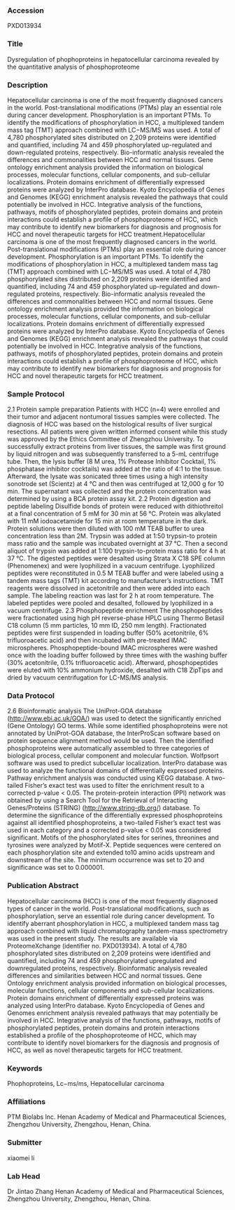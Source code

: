 ### Accession
PXD013934

### Title
Dysregulation of phophoproteins in hepatocellular carcinoma revealed by the quantitative analysis of phosphoproteome

### Description
Hepatocellular carcinoma is one of the most frequently diagnosed cancers in the world. Post-translational modifications (PTMs) play an essential role during cancer development. Phosphorylation is an important PTMs. To identify the modifications of phosphorylation in HCC, a multiplexed tandem mass tag (TMT) approach combined with LC−MS/MS was used. A total of 4,780 phosphorylated sites distributed on 2,209 proteins were identified and quantified, including 74 and 459 phosphorylated up-regulated and down-regulated proteins, respectively. Bio-informatic analysis revealed the differences and commonalities between HCC and normal tissues. Gene ontology enrichment analysis provided the information on biological processes, molecular functions, cellular components, and sub-cellular localizations. Protein domains enrichment of differentially expressed proteins were analyzed by InterPro database. Kyoto Encyclopedia of Genes and Genomes (KEGG) enrichment analysis revealed the pathways that could potentially be involved in HCC. Integrative analysis of the functions, pathways, motifs of phosphorylated peptides, protein domains and protein interactions could establish a profile of phosphoproteome of HCC, which may contribute to identify new biomarkers for diagnosis and prognosis for HCC and novel therapeutic targets for HCC treatment.Hepatocellular carcinoma is one of the most frequently diagnosed cancers in the world. Post-translational modifications (PTMs) play an essential role during cancer development. Phosphorylation is an important PTMs. To identify the modifications of phosphorylation in HCC, a multiplexed tandem mass tag (TMT) approach combined with LC−MS/MS was used. A total of 4,780 phosphorylated sites distributed on 2,209 proteins were identified and quantified, including 74 and 459 phosphorylated up-regulated and down-regulated proteins, respectively. Bio-informatic analysis revealed the differences and commonalities between HCC and normal tissues. Gene ontology enrichment analysis provided the information on biological processes, molecular functions, cellular components, and sub-cellular localizations. Protein domains enrichment of differentially expressed proteins were analyzed by InterPro database. Kyoto Encyclopedia of Genes and Genomes (KEGG) enrichment analysis revealed the pathways that could potentially be involved in HCC. Integrative analysis of the functions, pathways, motifs of phosphorylated peptides, protein domains and protein interactions could establish a profile of phosphoproteome of HCC, which may contribute to identify new biomarkers for diagnosis and prognosis for HCC and novel therapeutic targets for HCC treatment.

### Sample Protocol
2.1 Protein sample preparation Patients with HCC (n=4) were enrolled and their tumor and adjacent nontumoral tissues samples were collected. The diagnosis of HCC was based on the histological results of liver surgical resections. All patients were given written informed consent while this study was approved by the Ethics Committee of Zhengzhou University. To successfully extract proteins from liver tissues, the sample was first ground by liquid nitrogen and was subsequently transferred to a 5-mL centrifuge tube. Then, the lysis buffer (8 M urea, 1% Protease Inhibitor Cocktail, 1% phosphatase inhibitor cocktails) was added at the ratio of 4:1 to the tissue. Afterward, the lysate was sonicated three times using a high intensity sonotrode set (Scientz) at 4 ℃ and then was centrifuged at 12,000 g for 10 min. The supernatant was collected and the protein concentration was determined by using a BCA protein assay kit. 2.2 Protein digestion and peptide labeling  Disulfide bonds of protein were reduced with dithiothreitol at a final concentration of 5 mM for 30 min at 56 °C. Protein was alkylated with 11 mM iodoacetamide for 15 min at room temperature in the dark. Protein solutions were then diluted with 100 mM TEAB buffer to urea concentration less than 2M. Trypsin was added at 1:50 trypsin-to protein mass ratio and the sample was incubated overnight at 37 ℃. Then a second aliquot of trypsin was added at 1:100 trypsin-to-protein mass ratio for 4 h at 37 ℃. The digested peptides were desalted using Strata X C18 SPE column (Phenomenex) and were lyophilized in a vacuum centrifuge. Lyophilized peptides were reconstituted in 0.5 M TEAB buffer and were labeled using a tandem mass tags (TMT) kit according to manufacturer’s instructions. TMT reagents were dissolved in acetonitrile and then were added into each sample. The labeling reaction was last for 2 h at room temperature. The labeled peptides were pooled and desalted, followed by lyophilized in a vacuum centrifuge.  2.3 Phosphopeptide enrichment The phosphopeptides were fractionated using high pH reverse-phase HPLC using Thermo Betasil C18 column (5 mm particles, 10 mm ID, 250 mm length). Fractionated peptides were first suspended in loading buffer (50% acetonitrile, 6% trifluoroacetic acid) and then incubated with pre-treated IMAC microspheres. Phosphopeptide-bound IMAC microspheres were washed once with the loading buffer followed by three times with the washing buffer (30% acetonitrile, 0.1% trifluoroacetic acid). Afterward, phosphopeptides were eluted with 10% ammonium hydroxide, desalted with C18 ZipTips and dried by vacuum centrifugation for LC-MS/MS analysis.

### Data Protocol
2.6 Bioinformatic analysis The UniProt-GOA database (http://www.ebi.ac.uk/GOA/) was used to detect the significantly enriched (Gene Ontology) GO terms. While some identified phosphoproteins were not annotated by UniProt-GOA database, the InterProScan software based on protein sequence alignment method would be used. Then the identified phosphoproteins were automatically assembled to three categories of biological process, cellular component and molecular function. Wolfpsort software was used to predict subcellular localization. InterPro database was used to analyze the functional domains of differentially expressed proteins. Pathway enrichment analysis was conducted using KEGG database. A two-tailed Fisher’s exact test was used to filter the enrichment result to a corrected p-value < 0.05. The protein-protein interaction (PPI) network was obtained by using a Search Tool for the Retrieval of Interacting Genes/Proteins (STRING) (http://www.string-db.org/) database. To determine the significance of the differentially expressed phosphoproteins against all identified phosphoproteins, a two-tailed Fisher’s exact test was used in each category and a corrected p-value < 0.05 was considered significant. Motifs of the phosphorylated sites for serines, threonines and tyrosines were analyzed by Motif-X. Peptide sequences were centered on each phosphorylation site and extended to10 amino acids upstream and downstream of the site. The minimum occurrence was set to 20 and significance was set to 0.000001.

### Publication Abstract
Hepatocellular carcinoma (HCC) is one of the most frequently diagnosed types of cancer in the world. Post-translational modifications, such as phosphorylation, serve an essential role during cancer development. To identify aberrant phosphorylation in HCC, a multiplexed tandem mass tag approach combined with liquid chromatography tandem-mass spectrometry was used in the present study. The results are available via ProteomeXchange (identifier no. PXD013934). A total of 4,780 phosphorylated sites distributed on 2,209 proteins were identified and quantified, including 74 and 459 phosphorylated upregulated and downregulated proteins, respectively. Bioinformatic analysis revealed differences and similarities between HCC and normal tissues. Gene Ontology enrichment analysis provided information on biological processes, molecular functions, cellular components and sub-cellular localizations. Protein domains enrichment of differentially expressed proteins was analyzed using InterPro database. Kyoto Encyclopedia of Genes and Genomes enrichment analysis revealed pathways that may potentially be involved in HCC. Integrative analysis of the functions, pathways, motifs of phosphorylated peptides, protein domains and protein interactions established a profile of the phosphoproteome of HCC, which may contribute to identify novel biomarkers for the diagnosis and prognosis of HCC, as well as novel therapeutic targets for HCC treatment.

### Keywords
Phophoproteins, Lc−ms/ms, Hepatocellular carcinoma

### Affiliations
PTM Biolabs lnc.
Henan Academy of Medical and Pharmaceutical Sciences, Zhengzhou University, Zhengzhou, Henan, China.

### Submitter
xiaomei li

### Lab Head
Dr Jintao Zhang
Henan Academy of Medical and Pharmaceutical Sciences, Zhengzhou University, Zhengzhou, Henan, China.


